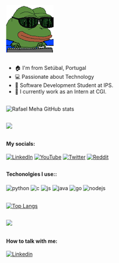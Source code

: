 <h1 style="font-size: 3em;"><img style="width: 20px; height: 20px" src="https://readme-typing-svg.demolab.com?font=Roboto+Slab&color=%237E3ACE&lines=Hello, Devs! 👋;My name is Rafael!; Welcome to my GitHub profile!"></h1>

<img src="https://github.com/RafaelMeha/RafaelMeha/blob/main/soulja-boy-pepe.gif">

##

- 🏠  I'm from Setúbal, Portugal
- 💻 Passionate about Technology
- 🧠 Software Development Student at IPS.
- 🏦 I currently work as an Intern at CGI.

##

![Rafael Meha GitHub stats](https://github-readme-stats.vercel.app/api?username=RafaelMeha&show_icons=true&theme=tokyonight&count_private=false)

##

![](https://github-readme-streak-stats.herokuapp.com/?user=RafaelMeha&theme=tokyonight&hide_border=false)

##

#### My socials:
[![LinkedIn](https://img.shields.io/badge/LinkedIn-0077B5?style=for-the-badge&logo=linkedin&logoColor=white)](https://www.linkedin.com/in/rmeha/)
[![YouTube](https://img.shields.io/badge/Instagram-E4405F?style=for-the-badge&logo=instagram&logoColor=white)](https://youtube.com/)
[![Twitter](https://img.shields.io/badge/Twitter-1DA1F2?style=for-the-badge&logo=twitter&logoColor=white)](https://twitter.com/)
[![Reddit](https://img.shields.io/badge/Reddit-FF4500?style=for-the-badge&logo=reddit&logoColor=white)](https://reddit.com)

##

#### Techonolgies I use::
<div style="display: inline_block">
  <img align="center" alt="python" src="https://img.shields.io/badge/Python-14354C?style=for-the-badge&logo=python&logoColor=white" />
  <img align="center" alt="c" src="https://img.shields.io/badge/C-00599C?style=for-the-badge&logo=c&logoColor=white" />
  <img align="center" alt="js" src="https://img.shields.io/badge/JavaScript-F7DF1E?style=for-the-badge&logo=javascript&logoColor=black" />
  <img align="center" alt="java" src="https://img.shields.io/badge/Java-ED8B00?style=for-the-badge&logo=openjdk&logoColor=white" />
  <img align="center" alt="go" src="https://img.shields.io/badge/Go-00ADD8?style=for-the-badge&logo=go&logoColor=white" />
  <img align="center" alt="nodejs" src="https://img.shields.io/badge/Node.js-43853D?style=for-the-badge&logo=node.js&logoColor=white" />
</div><br/>

[![Top Langs](https://github-readme-stats.vercel.app/api/top-langs/?username=RafaelMeha&hide=ruby,shell&layout=compact&theme=tokyonight)](https://github.com/RafaelMeha?tab=repositories)

##

![](https://quotes-github-readme.vercel.app/api?type=horizontal&theme=tokyonight)

##

#### How to talk with me:
[<img alt="Linkedin" src="https://img.shields.io/badge/-linkedin-%230077B5?style=for-the-badge&logo=linkedin&logoColor=white"/>](https://www.linkedin.com/in/rafael-meha-01648a22b/)
[<img alt="" src="https://img.shields.io/badge/mail-FFFFFF?style=for-the-badge&logo=apple&logoColor=black"/>](mailto:rafaelmeha5@gmail.com)
